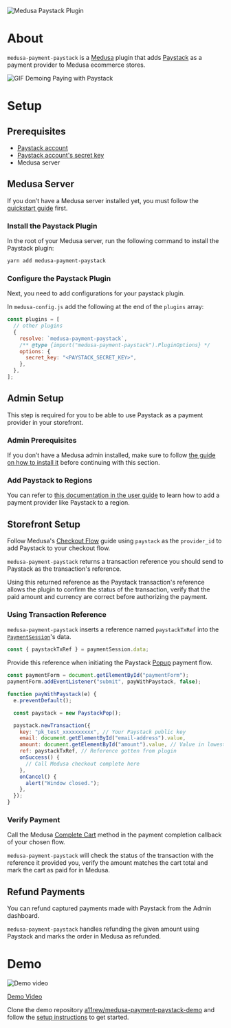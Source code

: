 ![Medusa Paystack Plugin](https://user-images.githubusercontent.com/46872764/197322473-fddbc659-d81e-4f19-b36c-d9f553433c8f.png)

# About

`medusa-payment-paystack` is a [Medusa](https://medusajs.com) plugin that adds [Paystack](https://paystack.com) as a payment provider to Medusa ecommerce stores.

![GIF Demoing Paying with Paystack](https://user-images.githubusercontent.com/87580113/197406110-ff68bd20-60a1-4842-85c1-1a6ef46dd498.gif)

# Setup

## Prerequisites

- [Paystack account](https://dashboard.paystack.com/#/signup)
- [Paystack account's secret key](https://support.paystack.com/hc/en-us/articles/360009881600-Paystack-Test-Keys-Live-Keys-and-Webhooks)
- Medusa server

## Medusa Server

If you don’t have a Medusa server installed yet, you must follow the [quickstart guide](https://docs.medusajs.com/quickstart/quick-start/) first.

### Install the Paystack Plugin

In the root of your Medusa server, run the following command to install the Paystack plugin:

```bash
yarn add medusa-payment-paystack
```

### Configure the Paystack Plugin

Next, you need to add configurations for your paystack plugin.

In `medusa-config.js` add the following at the end of the `plugins` array:

```js
const plugins = [
  // other plugins
  {
    resolve: `medusa-payment-paystack`,
    /** @type {import("medusa-payment-paystack").PluginOptions} */
    options: {
      secret_key: "<PAYSTACK_SECRET_KEY>",
    },
  },
];
```

## Admin Setup

This step is required for you to be able to use Paystack as a payment provider in your storefront.

### Admin Prerequisites

If you don’t have a Medusa admin installed, make sure to follow [the guide on how to install it](https://github.com/medusajs/admin#-quickstart) before continuing with this section.

### Add Paystack to Regions

You can refer to [this documentation in the user guide](https://docs.medusajs.com/user-guide/regions/providers/#manage-payment-providers) to learn how to add a payment provider like Paystack to a region.

## Storefront Setup

Follow Medusa's [Checkout Flow](https://docs.medusajs.com/advanced/storefront/how-to-implement-checkout-flow/) guide using `paystack` as the `provider_id` to add Paystack to your checkout flow.

`medusa-payment-paystack` returns a transaction reference you should send to Paystack as the transaction's reference.

Using this returned reference as the Paystack transaction's reference allows the plugin to confirm the status of the transaction, verify that the paid amount and currency are correct before authorizing the payment.

### Using Transaction Reference

`medusa-payment-paystack` inserts a reference named `paystackTxRef` into the [`PaymentSession`](https://docs.medusajs.com/advanced/backend/payment/overview/#payment-session)'s data.

```js
const { paystackTxRef } = paymentSession.data;
```

Provide this reference when initiating the Paystack [Popup](https://paystack.com/docs/guides/migrating-from-inlinejs-v1-to-v2/) payment flow.

```js
const paymentForm = document.getElementById("paymentForm");
paymentForm.addEventListener("submit", payWithPaystack, false);

function payWithPaystack(e) {
  e.preventDefault();

  const paystack = new PaystackPop();

  paystack.newTransaction({
    key: "pk_test_xxxxxxxxxx", // Your Paystack public key
    email: document.getElementById("email-address").value,
    amount: document.getElementById("amount").value, // Value in lowest denomination of currency to be paid
    ref: paystackTxRef, // Reference gotten from plugin
    onSuccess() {
      // Call Medusa checkout complete here
    },
    onCancel() {
      alert("Window closed.");
    },
  });
}
```

### Verify Payment

Call the Medusa [Complete Cart](https://docs.medusajs.com/advanced/storefront/how-to-implement-checkout-flow/#complete-cart) method in the payment completion callback of your chosen flow.

`medusa-payment-paystack` will check the status of the transaction with the reference it provided you, verify the amount matches the cart total and mark the cart as paid for in Medusa.

## Refund Payments

You can refund captured payments made with Paystack from the Admin dashboard.

`medusa-payment-paystack` handles refunding the given amount using Paystack and marks the order in Medusa as refunded.

# Demo

![Demo video](https://user-images.githubusercontent.com/87580113/211937892-d1a34735-78a5-451d-83f8-bc23185dd8ef.png)

[Demo Video](https://vimeo.com/763132960)

Clone the demo repository [a11rew/medusa-payment-paystack-demo](https://github.com/a11rew/medusa-paystack-demo) and follow the [setup instructions](https://github.com/a11rew/medusa-paystack-demo#set-up-project) to get started.

